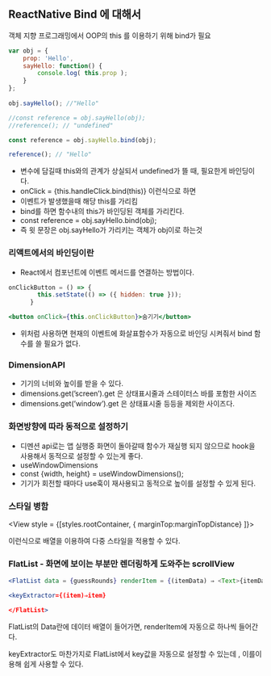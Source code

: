 ## ReactNative Bind 에 대해서

객체 지향 프로그래밍에서 OOP의 this 를 이용하기 위해 bind가 필요

```jsx
var obj = {  
    prop: 'Hello',
    sayHello: function() {
        console.log( this.prop );
    }
};
 
obj.sayHello(); //"Hello"

//const reference = obj.sayHello(obj);
//reference(); // "undefined"

const reference = obj.sayHello.bind(obj);

reference(); // "Hello"
```

- 변수에 담길때 this와의 관계가 상실되서 undefined가 뜰 때, 필요한게 바인딩이다.
- onClick = {this.handleClick.bind(this)} 이런식으로 하면
- 이벤트가 발생했을때 해당 this를 가리킴
- bind를 하면 함수내의 this가 바인딩된 객체를 가리킨다.
- const reference = obj.sayHello.bind(obj);
- 즉 윗 문장은 obj.sayHello가 가리키는 객체가 obj이로 하는것

### 리액트에서의 바인딩이란

- React에서 컴포넌트에 이벤트 메서드를 연결하는 방법이다.

```jsx
onClickButton = () => {
        this.setState(() => ({ hidden: true }));
      }

<button onClick={this.onClickButton}>숨기기</button> 
```

- 위처럼 사용하면 현재의 이벤트에  화살표함수가 자동으로 바인딩 시켜줘서 bind 함수를 쓸 필요가 없다.

### DimensionAPI

- 기기의 너비와 높이를 받을 수 있다.
- dimensions.get(’screen’).get 은 상태표시줄과 스테이터스 바를 포함한 사이즈
- dimensions.get(’window’).get 은 상태표시줄 등등을 제외한 사이즈다.

### 화면방향에 따라 동적으로 설정하기

- 디멘션 api로는 앱 실행중 화면이 돌아갈때 함수가 재실행 되지 않으므로 hook을 사용해서 동적으로 설정할 수 있는게 좋다.
- useWindowDimensions
- const {width, height} = useWindowDimensions();
- 기기가 회전할 때마다 use훅이 재사용되고 동적으로 높이를 설정할 수 있게 된다.

### 스타일 병함

 <View style = {[styles.rootContainer, { marginTop:marginTopDistance} ]}> </View>

이런식으로 배열을 이용하여 다중 스타일을 적용할 수 있다.

### FlatList - 화면에 보이는 부분만 렌더링하게 도와주는 scrollView

```jsx
<FlatList data = {guessRounds} renderItem = {(itemData) ⇒ <Text>{itemData.item}</Text>}> 

<keyExtractor={(item)⇒item}

</FlatList>
```

FlatList의 Data란에 데이터 배열이 들어가면, renderItem에 자동으로 하나씩 들어간다.

keyExtractor도 마찬가지로 FlatList에서 key값을 자동으로 설정할 수 있는데 , 이를이용해 쉽게 사용할 수 있다.
